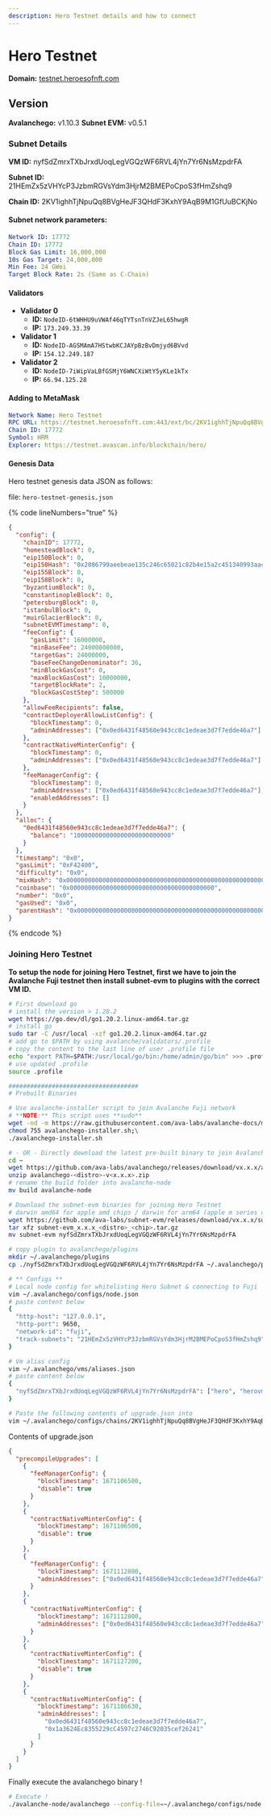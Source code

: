 ```yaml
---
description: Hero Testnet details and how to connect
---
```


# Hero Testnet

**Domain:** [testnet.heroesofnft.com](https://testnet.heroesofnft.com/ext/bc/p91WZe6xXivSgCBZwWwJmAfyxM92r819G7sqqRrYYRPzy49bP/rpc)

## Version

**Avalanchego:** v1.10.3 **Subnet EVM:** v0.5.1

### Subnet Details

**VM ID:** nyfSdZmrxTXbJrxdUoqLegVGQzWF6RVL4jYn7Yr6NsMzpdrFA

**Subnet ID:** 21HEmZx5zVHYcP3JzbmRGVsYdm3HjrM2BMEPoCpoS3fHmZshq9

**Chain ID:** 2KV1ighhTjNpuQq8BVgHeJF3QHdF3KxhY9AqB9M1GfUuBCKjNo

#### Subnet network parameters:

```yml
Network ID: 17772
Chain ID: 17772
Block Gas Limit: 16,000,000
10s Gas Target: 24,000,000
Min Fee: 24 GWei
Target Block Rate: 2s (Same as C-Chain)
```

#### Validators

* **Validator 0**
  * **ID:** `NodeID-6tWHHU9uVWAf46qTYTsnTnVZJeL65hwgR`
  * **IP:** `173.249.33.39`
* **Validator 1**
  * **ID:** `NodeID-AGSMAmA7HStwbKCJAYpBzBvDmjyd6BVvd`
  * **IP:** `154.12.249.187`
* **Validator 2**
  * **ID:** `NodeID-7iWipVaLBfGSMjY6WNCXiWtY5yKLe1kTx`
  * **IP:** `66.94.125.28`

#### Adding to MetaMask

```yaml
Network Name: Hero Testnet
RPC URL: https://testnet.heroesofnft.com:443/ext/bc/2KV1ighhTjNpuQq8BVgHeJF3QHdF3KxhY9AqB9M1GfUuBCKjNo/rpc
Chain ID: 17772
Symbol: HRM
Explorer: https://testnet.avascan.info/blockchain/hero/
```

#### Genesis Data

Hero testnet genesis data JSON as follows:

file: `hero-testnet-genesis.json`

{% code lineNumbers="true" %}
```json
{
  "config": {
    "chainID": 17772,
    "homesteadBlock": 0,
    "eip150Block": 0,
    "eip150Hash": "0x2086799aeebeae135c246c65021c82b4e15a2c451340993aacfd2751886514f0",
    "eip155Block": 0,
    "eip158Block": 0,
    "byzantiumBlock": 0,
    "constantinopleBlock": 0,
    "petersburgBlock": 0,
    "istanbulBlock": 0,
    "muirGlacierBlock": 0,
    "subnetEVMTimestamp": 0,
    "feeConfig": {
      "gasLimit": 16000000,
      "minBaseFee": 24000000000,
      "targetGas": 24000000,
      "baseFeeChangeDenominator": 36,
      "minBlockGasCost": 0,
      "maxBlockGasCost": 10000000,
      "targetBlockRate": 2,
      "blockGasCostStep": 500000
    },
    "allowFeeRecipients": false,
    "contractDeployerAllowListConfig": {
      "blockTimestamp": 0,
      "adminAddresses": ["0x0ed6431f48560e943cc8c1edeae3d7f7edde46a7"]
    },
    "contractNativeMinterConfig": {
      "blockTimestamp": 0,
      "adminAddresses": ["0x0ed6431f48560e943cc8c1edeae3d7f7edde46a7"]
    },
    "feeManagerConfig": {
      "blockTimestamp": 0,
      "adminAddresses": ["0x0ed6431f48560e943cc8c1edeae3d7f7edde46a7"],
      "enabledAddresses": []
    }
  },
  "alloc": {
    "0ed6431f48560e943cc8c1edeae3d7f7edde46a7": {
      "balance": "100000000000000000000000000"
    }
  },
  "timestamp": "0x0",
  "gasLimit": "0xF42400",
  "difficulty": "0x0",
  "mixHash": "0x0000000000000000000000000000000000000000000000000000000000000000",
  "coinbase": "0x0000000000000000000000000000000000000000",
  "number": "0x0",
  "gasUsed": "0x0",
  "parentHash": "0x0000000000000000000000000000000000000000000000000000000000000000"
}
```
{% endcode %}

### Joining Hero Testnet

**To setup the node for joining Hero Testnet, first we have to join the Avalanche Fuji testnet then install subnet-evm to plugins with the correct VM ID.**

```bash
# First download go
# install the version > 1.20.2
wget https://go.dev/dl/go1.20.2.linux-amd64.tar.gz
# install go
sudo tar -C /usr/local -xzf go1.20.2.linux-amd64.tar.gz
# add go to $PATH by using avalanche/validators/.profile
# copy the content to the last line of user .profile file
echo "export PATH=$PATH:/usr/local/go/bin:/home/admin/go/bin" >>> .profile
# use updated .profile
source .profile

####################################
# Prebuilt Binaries

# Use avalanche-installer script to join Avalanche Fuji network
# **NOTE:** This script uses **sudo**
wget -nd -m https://raw.githubusercontent.com/ava-labs/avalanche-docs/master/scripts/avalanchego-installer.sh;\
chmod 755 avalanchego-installer.sh;\
./avalanchego-installer.sh

# - OR - Directly download the latest pre-built binary to join Avalanche Fuji
cd ~
wget https://github.com/ava-labs/avalanchego/releases/download/vx.x.x/avalanchego-<distro>-vx.x.x.zip
unzip avalanchego-<distro>-v<x.x.x>.zip
# rename the build folder into avalanche-node
mv build avalanche-node

# Download the subnet-evm binaries for joining Hero Testnet
# darwin amd64 for apple amd chips / darwin for arm64 (apple m series chips)
wget https://github.com/ava-labs/subnet-evm/releases/download/vx.x.x/subnet-evm_x.x.x_<distro>_<chip>.tar.gz
tar xfz subnet-evm_x.x.x_<distro>_<chip>.tar.gz
mv subnet-evm nyfSdZmrxTXbJrxdUoqLegVGQzWF6RVL4jYn7Yr6NsMzpdrFA

# copy plugin to avalanchego/plugins
mkdir ~/.avalanchego/plugins
cp ./nyfSdZmrxTXbJrxdUoqLegVGQzWF6RVL4jYn7Yr6NsMzpdrFA ~/.avalanchego/plugins/

# ** Configs **
# Local node config for whitelisting Hero Subnet & connecting to Fuji
vim ~/.avalanchego/configs/node.json
# paste content below
{
  "http-host": "127.0.0.1",
  "http-port": 9650,
  "network-id": "fuji",
  "track-subnets": "21HEmZx5zVHYcP3JzbmRGVsYdm3HjrM2BMEPoCpoS3fHmZshq9"
}

# Vm alias config
vim ~/.avalanchego/vms/aliases.json
# paste content below
{
  "nyfSdZmrxTXbJrxdUoqLegVGQzWF6RVL4jYn7Yr6NsMzpdrFA": ["hero", "herovm", "hvm"]
}

# Paste the following contents of upgrade.json into
vim ~/.avalanchego/configs/chains/2KV1ighhTjNpuQq8BVgHeJF3QHdF3KxhY9AqB9M1GfUuBCKjNo/upgrade.json

```

Contents of upgrade.json

```json
{
  "precompileUpgrades": [
    {
      "feeManagerConfig": {
        "blockTimestamp": 1671106500,
        "disable": true
      }
    },
    {
      "contractNativeMinterConfig": {
        "blockTimestamp": 1671106500,
        "disable": true
      }
    },
    {
      "feeManagerConfig": {
        "blockTimestamp": 1671112800,
        "adminAddresses": ["0x0ed6431f48560e943cc8c1edeae3d7f7edde46a7"]
      }
    },
    {
      "contractNativeMinterConfig": {
        "blockTimestamp": 1671112800,
        "adminAddresses": ["0x0ed6431f48560e943cc8c1edeae3d7f7edde46a7"]
      }
    },
    {
      "contractNativeMinterConfig": {
        "blockTimestamp": 1671127200,
        "disable": true
      }
    },
    {
      "contractNativeMinterConfig": {
        "blockTimestamp": 1671186630,
        "adminAddresses": [
          "0x0ed6431f48560e943cc8c1edeae3d7f7edde46a7",
          "0x1a3624Ec8355229cC4597c2746C92035cef26241"
        ]
      }
    }
  ]
}

```

Finally execute the avalanchego binary !

```bash
# Execute !
./avalanche-node/avalanchego --config-file=~/.avalanchego/configs/node.json
```

